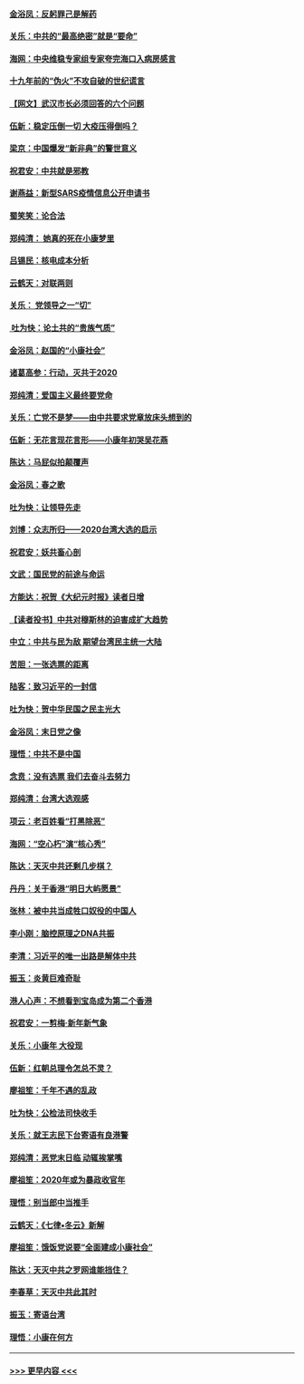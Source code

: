 #### [金浴凤：反躬罪己是解药](../pages/nsc993/n11820280.md?t=01260001) 
#### [关乐：中共的“最高绝密”就是“要命”](../pages/nsc993/n11816946.md?t=01260001) 
#### [海网：中央维稳专家组专家夸完海口入病房感言](../pages/nsc993/n11815138.md?t=01260001) 
#### [十九年前的“伪火”不攻自破的世纪谎言](../pages/nsc993/n11813238.md?t=01260001) 
#### [【网文】武汉市长必须回答的六个问题](../pages/nsc993/n11813848.md?t=01260001) 
#### [伍新：稳定压倒一切 大疫压得倒吗？](../pages/nsc993/n11812634.md?t=01260001) 
#### [梁京：中国爆发“新非典”的警世意义](../pages/nsc993/n11812554.md?t=01260001) 
#### [祝君安：中共就是邪教](../pages/nsc993/n11812431.md?t=01260001) 
#### [谢燕益：新型SARS疫情信息公开申请书](../pages/nsc993/n11808840.md?t=01260001) 
#### [蜀笑笑：论合法](../pages/nsc993/n11808064.md?t=01260001) 
#### [郑纯清： 她真的死在小康梦里](../pages/nsc993/n11806623.md?t=01260001) 
#### [吕锡民：核电成本分析](../pages/nsc993/n11806284.md?t=01260001) 
#### [云鹤天：对联两则](../pages/nsc993/n11805957.md?t=01260001) 
#### [关乐： 党领导之一“切”](../pages/nsc993/n11804505.md?t=01260001) 
#### [ 吐为快：论土共的“贵族气质”](../pages/nsc993/n11804490.md?t=01260001) 
#### [金浴凤：赵国的“小康社会”](../pages/nsc993/n11804452.md?t=01260001) 
#### [诸葛高参：行动，灭共于2020](../pages/nsc993/n11804120.md?t=01260001) 
#### [郑纯清：爱国主义最终要党命](../pages/nsc993/n11802197.md?t=01260001) 
#### [关乐：亡党不是梦——由中共要求党章放床头想到的](../pages/nsc993/n11802156.md?t=01260001) 
#### [伍新：无花言现花言形——小康年初哭吴花燕](../pages/nsc993/n11800044.md?t=01260001) 
#### [陈达：马屁似拍颠覆声](../pages/nsc993/n11800010.md?t=01260001) 
#### [金浴凤：春之歌](../pages/nsc993/n11797687.md?t=01260001) 
#### [吐为快：让领导先走](../pages/nsc993/n11797512.md?t=01260001) 
#### [刘博：众志所归——2020台湾大选的启示](../pages/nsc993/n11796878.md?t=01260001) 
#### [祝君安：妖共畜心剖](../pages/nsc993/n11794273.md?t=01260001) 
#### [文武：国民党的前途与命运](../pages/nsc993/n11794198.md?t=01260001) 
#### [方能达：祝贺《大纪元时报》读者日增](../pages/nsc993/n11793807.md?t=01260001) 
#### [【读者投书】中共对穆斯林的迫害成扩大趋势](../pages/nsc993/n11791371.md?t=01260001) 
#### [中立：中共与民为敌 期望台湾民主统一大陆](../pages/nsc993/n11790392.md?t=01260001) 
#### [苦胆：一张选票的距离](../pages/nsc993/n11788914.md?t=01260001) 
#### [陆客：致习近平的一封信](../pages/nsc993/n11788867.md?t=01260001) 
#### [吐为快：贺中华民国之民主光大](../pages/nsc993/n11788618.md?t=01260001) 
#### [金浴凤：末日党之像](../pages/nsc993/n11787475.md?t=01260001) 
#### [理悟：中共不是中国](../pages/nsc993/n11787463.md?t=01260001) 
#### [念贲：没有选票  我们去奋斗去努力](../pages/nsc993/n11787398.md?t=01260001) 
#### [郑纯清：台湾大选观感](../pages/nsc993/n11786210.md?t=01260001) 
#### [项云：老百姓看“打黑除恶”](../pages/nsc993/n11785398.md?t=01260001) 
#### [海网：“空心朽”演“核心秀”](../pages/nsc993/n11783874.md?t=01260001) 
#### [陈达：天灭中共还剩几步棋？](../pages/nsc993/n11783719.md?t=01260001) 
#### [丹丹：关于香港“明日大屿愿景”](../pages/nsc993/n11783273.md?t=01260001) 
#### [张林：被中共当成牲口奴役的中国人](../pages/nsc993/n11782397.md?t=01260001) 
#### [李小刚：脑控原理之DNA共振](../pages/nsc993/n11780962.md?t=01260001) 
#### [李清：习近平的唯一出路是解体中共](../pages/nsc993/n11780866.md?t=01260001) 
#### [振玉：炎黄巨难奇耻](../pages/nsc993/n11779632.md?t=01260001) 
#### [港人心声：不想看到宝岛成为第二个香港](../pages/nsc993/n11778817.md?t=01260001) 
#### [祝君安：一剪梅‧新年新气象](../pages/nsc993/n11776340.md?t=01260001) 
#### [关乐：小康年 大役现](../pages/nsc993/n11774213.md?t=01260001) 
#### [伍新：红朝总理令怎总不灵？](../pages/nsc993/n11770813.md?t=01260001) 
#### [廖祖笙：千年不遇的乱政](../pages/nsc993/n11770373.md?t=01260001) 
#### [吐为快：公检法司快收手](../pages/nsc993/n11770359.md?t=01260001) 
#### [关乐：就王志民下台寄语有良港警](../pages/nsc993/n11769903.md?t=01260001) 
#### [郑纯清：恶党末日临 动辄挨掌嘴](../pages/nsc993/n11769356.md?t=01260001) 
#### [廖祖笙：2020年或为暴政收官年](../pages/nsc993/n11768216.md?t=01260001) 
#### [理悟：别当郎中当推手](../pages/nsc993/n11768243.md?t=01260001) 
#### [云鹤天：《七律▪冬云》新解](../pages/nsc993/n11768204.md?t=01260001) 
#### [廖祖笙：饿饭党说要“全面建成小康社会”](../pages/nsc993/n11767482.md?t=01260001) 
#### [陈达：天灭中共之罗网谁能挡住？](../pages/nsc993/n11767465.md?t=01260001) 
#### [李春草：天灭中共此其时](../pages/nsc993/n11767452.md?t=01260001) 
#### [振玉：寄语台湾](../pages/nsc993/n11767432.md?t=01260001) 
#### [理悟：小康在何方](../pages/nsc993/n11767394.md?t=01260001) 

----
#### [ >>> 更早内容 <<< ](../indexes/nsc993-earlier.md)

